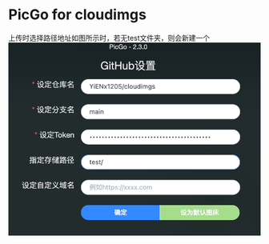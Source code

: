 # PicGo for cloudimgs
上传时选择路径地址如图所示时，若无test文件夹，则会新建一个
![](https://raw.githubusercontent.com/YiENx1205/cloudimgs/main/%E4%B8%8A%E4%BC%A0%E6%8C%87%E5%8D%97.png)
